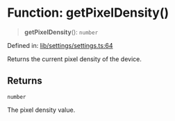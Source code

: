 # Function: getPixelDensity()

> **getPixelDensity**(): `number`

Defined in: [lib/settings/settings.ts:64](https://github.com/aldesgroup/goaldn/blob/b43e92ae42dcd6febc9c2c8f0742ef8c669d44f6/lib/settings/settings.ts#L64)

Returns the current pixel density of the device.

## Returns

`number`

The pixel density value.
